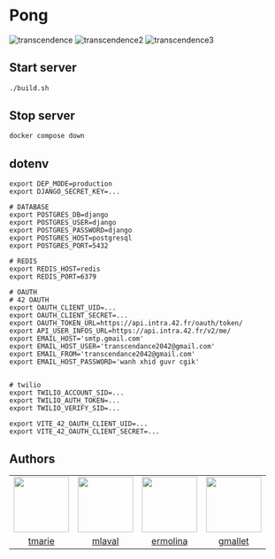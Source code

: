 # Pong

![transcendence](https://github.com/user-attachments/assets/b43a5b1f-9df8-48bc-b625-f3962e7dfbf6)
![transcendence2](https://github.com/user-attachments/assets/6301500a-ea98-42f9-8db2-34a4dd407ac9)
![transcendence3](https://github.com/user-attachments/assets/3e8ffa7e-dfca-43ef-bc00-2cbd3cf0d36d)


## Start server

```bash
./build.sh
```

## Stop server

```bash
docker compose down
```

## dotenv
```
export DEP_MODE=production
export DJANGO_SECRET_KEY=...

# DATABASE
export POSTGRES_DB=django
export POSTGRES_USER=django
export POSTGRES_PASSWORD=django
export POSTGRES_HOST=postgresql
export POSTGRES_PORT=5432

# REDIS
export REDIS_HOST=redis
export REDIS_PORT=6379

# OAUTH
# 42 OAUTH
export OAUTH_CLIENT_UID=...
export OAUTH_CLIENT_SECRET=...
export OAUTH_TOKEN_URL=https://api.intra.42.fr/oauth/token/
export API_USER_INFOS_URL=https://api.intra.42.fr/v2/me/
export EMAIL_HOST='smtp.gmail.com'
export EMAIL_HOST_USER='transcendance2042@gmail.com'
export EMAIL_FROM='transcendance2042@gmail.com'
export EMAIL_HOST_PASSWORD='wanh xhid guvr cgik'


# twilio
export TWILIO_ACCOUNT_SID=...
export TWILIO_AUTH_TOKEN=...
export TWILIO_VERIFY_SID=...

export VITE_42_OAUTH_CLIENT_UID=...
export VITE_42_OAUTH_CLIENT_SECRET=...
```

## Authors
<table>
	<tr>
		<td> <img style="width:100px;height:100px;" src="https://avatars.githubusercontent.com/u/109520884?v=4"> </td>
		<td> <img style="width:100px;height:100px;" src="https://avatars.githubusercontent.com/u/106318602?v=4"> </td>
		<td> <img style="width:100px;height:100px;" src="https://avatars.githubusercontent.com/u/53295397?v=4"> </td>
		<td> <img style="width:100px;height:100px;" src="https://avatars.githubusercontent.com/u/28073539?v=4"> </td>
	</tr>
	<tr>
		<td style="text-align:center"> <a href="https://github.com/Fidget836">tmarie</a> </td>
		<td style="text-align:center"> <a href="https://github.com/Tandrya">mlaval</a> </td>
		<td style="text-align:center"> <a href="https://github.com/emolina7">ermolina</a> </td>
		<td style="text-align:center"> <a href="https://github.com/malletgaetan">gmallet</a> </td>
	</tr>
</table>

